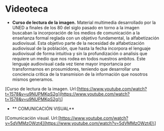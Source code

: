 # Videoteca

*   **Curso de lectura de la imagen.** Material multimedia desarrollado por la UNED a finales de los 80 del siglo pasado en torno a la imagen buscaban la incorporación de los medios de comunicación a la enseñanza formal reglada con un objetivo fundamental, la alfabetización audiovisual. Esta objetivo parte de la necesidad de alfabetización audiovisual de la población, que hasta la fecha incorpora el lenguaje audiovisual de forma intuitiva y sin la profundización o analisis que requiere un medio que nos rodea en todos nuestros ambitos. Este lenguaje audiovisual cada vez tiene mayor importancia por transformarnos en prosumidores, teniendo que desarrollar una conciencia critica de la transmision de la información que nosotros mismos generamos.

\[Curso de lectura de la imagen. Url:[https://www.youtube.com/watch?t=1578&v=u9NUPMKpS2g](https://www.youtube.com/watch?t=1578&v=u9NUPMKpS2g)\]

*   ** COMUNICACIÓN VISUAL**

\[Comunicación visual. Url:[https://www.youtube.com/watch?v=5dVMMzOWzt4](https://www.youtube.com/watch?v=5dVMMzOWzt4)\]